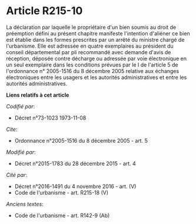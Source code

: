 # Article R215-10

La déclaration par laquelle le propriétaire d'un bien soumis au droit de préemption défini au présent chapitre manifeste
l'intention d'aliéner ce bien est établie dans les formes prescrites par un arrêté du ministre chargé de l'urbanisme. Elle
est adressée en quatre exemplaires au président du conseil départemental par pli recommandé avec demande d'avis de réception,
déposée contre décharge ou adressée par voie électronique en un seul exemplaire dans les conditions prévues par le I de
l'article 5 de l'ordonnance n° 2005-1516 du 8 décembre 2005 relative aux échanges électroniques entre les usagers et les
autorités administratives et entre les autorités administratives.

**Liens relatifs à cet article**

_Codifié par_:

  - Décret n°73-1023 1973-11-08

_Cite_:

  - Ordonnance n°2005-1516 du 8 décembre 2005 - art. 5

_Modifié par_:

  - Décret n°2015-1783 du 28 décembre 2015 - art. 4

_Cité par_:

  - Décret n°2016-1491 du 4 novembre 2016 - art. (V)
  - Code de l'urbanisme - art. R215-18 (V)

_Anciens textes_:

  - Code de l'urbanisme - art. R142-9 (Ab)
